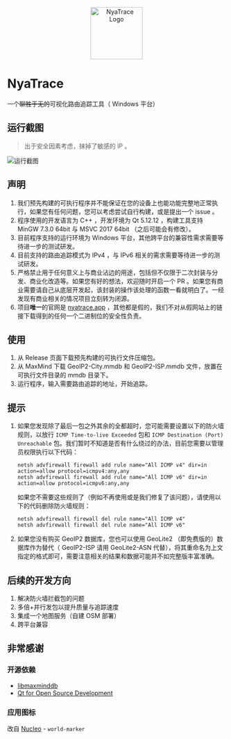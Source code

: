 <div align="center">

<img src="https://nyatrace.app/images/NyaTrace.svg" width="120" height="120" alt="NyaTrace Logo"/>

</div>

# NyaTrace

一个~~聊胜于无的~~可视化路由追踪工具（ Windows 平台）

## 运行截图

> 出于安全因素考虑，抹掉了敏感的 IP 。

![运行截图](https://file.nya.one/misskey/2d144605-150c-4039-98c1-7af713690cd0.png)

## 声明

1. 我们预先构建的可执行程序并不能保证在您的设备上也能功能完整地正常执行，如果您有任何问题，您可以考虑尝试自行构建，或是提出一个 issue 。
2. 程序使用的开发语言为 C++ ，开发环境为 Qt 5.12.12 ，构建工具支持 MinGW 7.3.0 64bit 与 MSVC 2017 64bit （之后可能会有修改）。
3. 目前程序支持的运行环境为 Windows 平台，其他跨平台的兼容性需求需要等待进一步的测试研发。
4. 目前支持的路由追踪模式为 IPv4 ，与 IPv6 相关的需求需要等待进一步的测试研发。
5. 严格禁止用于任何意义上与商业沾边的用途，包括但不仅限于二次封装与分发、商业化改造等。如果您有好的想法，欢迎随时开启一个 PR 。如果您有商业需要请自己从底层开发起，该封装的操作该处理的函数一看就明白了。一经发现有商业相关的情况项目立刻转为闭源。
6. 项目**唯一**的官网是 [nyatrace.app](https://nyatrace.app) ，其他都是假的，我们不对从假网站上的链接下载得到的任何一个二进制位的安全性负责。

## 使用

1. 从 Release 页面下载预先构建的可执行文件压缩包。
2. 从 MaxMind 下载 GeoIP2-City.mmdb 和 GeoIP2-ISP.mmdb 文件，放置在可执行文件目录的 mmdb 目录下。
3. 运行程序，输入需要路由追踪的地址，开始追踪。

## 提示

1. 如果您发现除了最后一包之外其余的全都超时，您可能需要设置以下的防火墙规则，以放行 `ICMP Time-to-live Exceeded` 包和 `ICMP Destination (Port) Unreachable` 包。我们暂时不知道是否有什么绕过的办法，目前您需要以管理员权限执行以下代码：

    ```
    netsh advfirewall firewall add rule name="All ICMP v4" dir=in action=allow protocol=icmpv4:any,any
    netsh advfirewall firewall add rule name="All ICMP v6" dir=in action=allow protocol=icmpv6:any,any
    ```

    如果您不需要这些规则了（例如不再使用或是我们修复了该问题），请使用以下的代码删除防火墙规则：

    ```
    netsh advfirewall firewall del rule name="All ICMP v4"
    netsh advfirewall firewall del rule name="All ICMP v6"
    ```

2. 如果您没有购买 GeoIP2 数据库，您也可以使用 GeoLite2 （即免费版的）数据库作为替代（ GeoIP2-ISP 请用 GeoLite2-ASN 代替），将其重命名为上文指定的格式即可，需要注意相关的结果和数据可能并不如完整版丰富准确。

## 后续的开发方向

1. 解决防火墙拦截包的问题
2. 多倍+并行发包以提升质量与追踪速度
3. 集成一个地图服务（自建 OSM 部署）
4. 跨平台兼容

## 非常感谢

### 开源依赖

- [libmaxminddb](https://github.com/maxmind/libmaxminddb)
- [Qt for Open Source Development](https://www.qt.io/download-open-source)

### 应用图标

改自 [Nucleo](https://nucleoapp.com/) - `world-marker`
